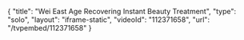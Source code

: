 {
    "title": "Wei East Age Recovering Instant Beauty Treatment",
    "type": "solo",
    "layout": "iframe-static",
    "videoId": "112371658",
    "url": "\/tvpembed\/112371658"
}